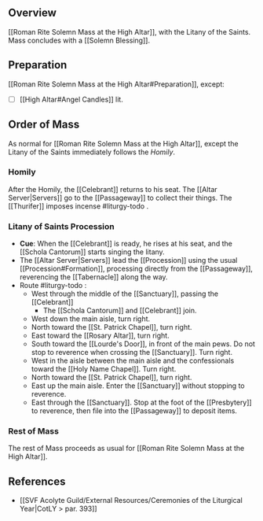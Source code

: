 ## Overview
[[Roman Rite Solemn Mass at the High Altar]], with the Litany of the Saints. Mass concludes with a [[Solemn Blessing]].

## Preparation
[[Roman Rite Solemn Mass at the High Altar#Preparation]], except:
- [ ] [[High Altar#Angel Candles]] lit.
## Order of Mass
As normal for [[Roman Rite Solemn Mass at the High Altar]], except the Litany of the Saints immediately follows the _Homily_.

### Homily
After the Homily, the [[Celebrant]] returns to his seat. The [[Altar Server|Servers]] go to the [[Passageway]] to collect their things. The [[Thurifer]] imposes incense #liturgy-todo .
### Litany of Saints Procession
- **Cue**: When the [[Celebrant]] is ready, he rises at his seat, and the [[Schola Cantorum]] starts singing the litany.
- The [[Altar Server|Servers]] lead the [[Procession]] using the usual [[Procession#Formation]], processing directly from the [[Passageway]], reverencing the [[Tabernacle]] along the way.
- Route #liturgy-todo :
	- West through the middle of the [[Sanctuary]], passing the [[Celebrant]]
		- The [[Schola Cantorum]] and [[Celebrant]] join.
	- West down the main aisle, turn right.
	- North toward the [[St. Patrick Chapel]], turn right.
	- East toward the [[Rosary Altar]], turn right.
	- South toward the [[Lourde's Door]], in front of the main pews. Do not stop to reverence when crossing the [[Sanctuary]]. Turn right.
	- West in the aisle between the main aisle and the confessionals toward the [[Holy Name Chapel]]. Turn right.
	- North toward the [[St. Patrick Chapel]], turn right.
	- East up the main aisle. Enter the [[Sanctuary]] without stopping to reverence.
	- East through the [[Sanctuary]]. Stop at the foot of the [[Presbytery]] to reverence, then file into the [[Passageway]] to deposit items.
### Rest of Mass
The rest of Mass proceeds as usual for [[Roman Rite Solemn Mass at the High Altar]].

## References
- [[SVF Acolyte Guild/External Resources/Ceremonies of the Liturgical Year|CotLY > par. 393]]